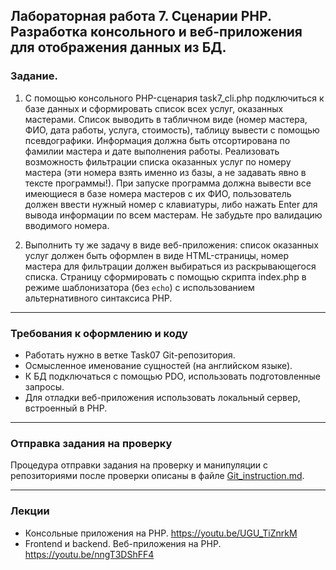 ## Лабораторная работа 7. Сценарии PHP. Разработка консольного и веб-приложения для отображения данных из БД.

### Задание.
1. С помощью консольного PHP-сценария task7_cli.php подключиться к базе данных и сформировать список всех услуг, оказанных мастерами. Список выводить в табличном виде (номер мастера, ФИО, дата работы, услуга, стоимость), таблицу вывести с помощью псевдографики. Информация должна быть отсортирована по фамилии мастера и дате выполнения работы.
Реализовать возможность фильтрации списка оказанных услуг по номеру мастера (эти номера взять именно из базы, а не задавать явно в тексте программы!). При запуске программа должна вывести все имеющиеся в базе номера мастеров с их ФИО, пользователь должен ввести нужный номер с клавиатуры, либо нажать Enter для вывода информации по всем мастерам. Не забудьте про валидацию вводимого номера.

2. Выполнить ту же задачу в виде веб-приложения: список оказанных услуг должен быть оформлен в виде HTML-страницы, 
номер мастера для фильтрации должен выбираться из раскрывающегося списка. Страницу сформировать с помощью скрипта index.php в режиме шаблонизатора (без `echo`) с использованием альтернативного синтаксиса PHP.

* * *
### Требования к оформлению и коду
* Работать нужно в ветке Task07 Git-репозитория.
* Осмысленное именование сущностей (на английском языке).
* К БД подключаться с помощью PDO, использовать подготовленные запросы.
* Для отладки веб-приложения использовать локальный сервер, встроенный в PHP.

* * *

### Отправка задания на проверку
Процедура отправки задания на проверку и манипуляции с репозиториями после проверки описаны в файле [Git_instruction.md](Git_instruction.md).

* * *

### Лекции
* Консольные приложения на PHP. https://youtu.be/UGU_TiZnrkM
* Frontend и backend. Веб-приложения на PHP. https://youtu.be/nngT3DShFF4
